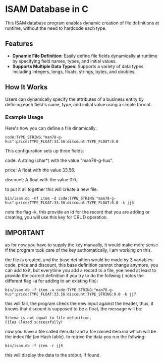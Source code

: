 # ISAM Database in C

This ISAM database program enables dynamic creation of file definitions at runtime,  without the need to hardcode each type.

## Features

- **Dynamic File Definition**: Easily define file fields dynamically at runtime by specifying field names, types, and initial values.
- **Supports Multiple Data Types**: Supports a variety of data types including integers, longs, floats, strings, bytes, and doubles.

## How It Works

Users can dynamically specify the attributes of a business entity by defining each field's name, type, and initial value using a simple format.

### Example Usage

Here's how you can define a file dinamically:

```plaintext
code:TYPE_STRING:"man78-g-hus":price:TYPE_FLOAT:33.56:discount:TYPE_FLOAT:0.0

```

This configuration sets up three fields:

code: A string (char*) with the value "man78-g-hus".

price: A float with the value 33.56.

discount: A float with the value 0.0.

to put it all together this will create a new file:

```plaintext
bin/isam.db -nf item -d code:TYPE_STRING:"man78-g-hus":price:TYPE_FLOAT:33.56:discount:TYPE_FLOAT:0.0 -k jj6
```

note the flag -k, this provide an id for the record that you are adding or creating, you will use this key for CRUD operation.

## IMPORTANT

as for now you have to supply the key manually, it would make more sense if the program took care of the key authomatically, I am working on this.

the file is created, and the base definition would be made by 3 variables code, price and discount, this base definition cannot change anymore, you can add to it, but everytime you add a record to a file, yoe need at least to provide the correct definition if you try to do the follwing ( notes the different flag -a for adding to an existing file):

```plain text
bin/isam.db -f item -a code:TYPE_STRING:"man78-g-hus":price:TYPE_FLOAT:33.56:discount:TYPE_STRING:0.0 -k jj7
```

this will fail, the program check the new input against the header, thus, it  knows that discount is supposed to be a float, the message will be:

```plain text
Schema is not equal to file definition.
Files Closed successfully!
```

now you have a file called item.dat and a file named item.inx which will be the index file (an Hash table).
to retrive the data you run the follwing:

```plain text
bin/isam.db -f item -r jj6
```

this will display the data to the stdout, if found.
